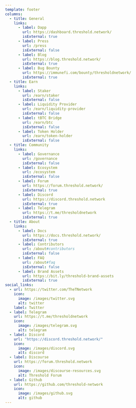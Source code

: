 ```yaml
---
template: footer
columns:
  - title: General
    links:
      - label: Dapp
        url: https://dashboard.threshold.network/
        isExternal: true
      - label: Press
        url: /press
        isExternal: false
      - label: Blog
        url: https://blog.threshold.network/
        isExternal: true
      - label: Bug Bounty
        url: https://immunefi.com/bounty/thresholdnetwork/
        isExternal: true
  - title: Earn
    links:
      - label: Staker
        url: /earn/staker
        isExternal: false
      - label: Liquidity Provider
        url: /earn/liquidity-provider
        isExternal: false
      - label: tBTC Bridge
        url: /earn/btc
        isExternal: false
      - label: Token Holder
        url: /earn/token-holder
        isExternal: false
  - title: Community
    links:
      - label: Governance
        url: /governance
        isExternal: false
      - label: Ecosystem
        url: /ecosystem
        isExternal: false
      - label: Forum
        url: https://forum.threshold.network/
        isExternal: true
      - label: Discord
        url: https://discord.threshold.network
        isExternal: true
      - label: Telegram
        url: https://t.me/thresholdnetwork
        isExternal: true
  - title: About
    links:
      - label: Docs
        url: https://docs.threshold.network/
        isExternal: true
      - label: Contributors
        url: /about#contributors
        isExternal: false
      - label: FAQ
        url: /about#faq
        isExternal: false
      - label: Brand Assets
        url: https://bit.ly/threshold-brand-assets
        isExternal: true
social_links:
  - url: https://twitter.com/TheTNetwork
    icon:
      image: /images/twitter.svg
      alt: twitter
    label: Twitter
  - label: Telegram
    url: https://t.me/thresholdnetwork
    icon:
      image: /images/telegram.svg
      alt: telegram
  - label: Discord
    url: "https://discord.threshold.network/"
    icon:
      image: /images/discord.svg
      alt: discord
  - label: Discourse
    url: https://forum.threshold.network
    icon:
      image: /images/discourse-resources.svg
      alt: Threshold Forum
  - label: Github
    url: https://github.com/threshold-network
    icon:
      image: /images/github.svg
      alt: github
---
```


